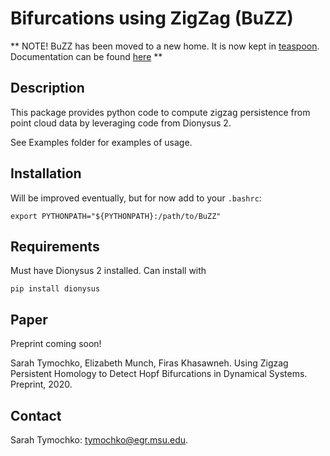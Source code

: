 # Bifurcations using ZigZag (BuZZ)

** NOTE! BuZZ has been moved to a new home. It is now kept in [teaspoon](https://github.com/lizliz/teaspoon). Documentation can be found [here](https://lizliz.github.io/teaspoon/buzz.html) **

## Description

This package provides python code to compute zigzag persistence from point cloud data by leveraging code from Dionysus 2.

See Examples folder for examples of usage.

## Installation

Will be improved eventually, but for now add to your ``.bashrc``:

```export PYTHONPATH="${PYTHONPATH}:/path/to/BuZZ"```

## Requirements

Must have Dionysus 2 installed. Can install with

```pip install dionysus```


## Paper

Preprint coming soon!

Sarah Tymochko, Elizabeth Munch, Firas Khasawneh. Using Zigzag Persistent Homology to Detect Hopf Bifurcations in Dynamical Systems. Preprint, 2020.


## Contact

Sarah Tymochko: [tymochko@egr.msu.edu](mailto:tymochko@egr.msu.edu).
